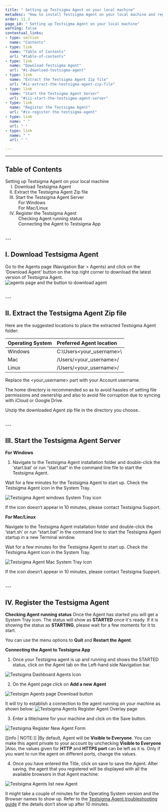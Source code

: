 ```yaml
---
title: " Setting up Testsigma Agent on your local machine"
metadesc: "How to install Testsigma Agent on your local machine and register it to your Testsigma Account for local inspection and test runs."
order: 11.3
page_id: " Setting up Testsigma Agent on your local machine"
warning: false
contextual_links:
- type: section
  name: "Contents"
- type: link
  name: "Table of Contents"
  url: "#table-of-contents"
- type: link
  name: "Download Testsigma Agent"
  url: "#i-download-testsigma-agent"
- type: link
  name: "Extract the Testsigma Agent Zip file"
  url: "#ii-extract-the-testsigma-agent-zip-file"
- type: link
  name: "Start the Testsigma Agent Server"
  url: "#iii-start-the-testsigma-agent-server"
- type: link
  name: "Register the Testsigma Agent"
  url: "#iv-register-the-testsigma-agent"
- type: link
  name: " "
  url: " "
- type: link
  name: " "
  url: " "

---
```


---
## **Table of Contents**

Setting up Testsigma Agent on your local machine<br>
&emsp; I.   Download Testsigma Agent<br>
&emsp;II.  Extract the Testsigma Agent Zip file <br>
&emsp;III. Start the Testsigma Agent Server<br>
&emsp;&emsp;&emsp;For Windows<br>
&emsp;&emsp;&emsp;For Mac/Linux<br>
&emsp;IV. Register the Testsigma Agent<br>
&emsp;&emsp;&emsp;Checking Agent running status<br>
&emsp;&emsp;&emsp;Connecting the Agent to Testsigma App<br>

<br>
---

## **I. Download Testsigma Agent**

Go to the Agents page (Navigation Bar > Agents) and click on the ‘Download Agent’ button on the top right corner to download the latest version of Testsigma Agent.
![agents page and the button to download agent](https://docs.testsigma.com/images/setup-on-windows-mac-linux/agents-page-download-agent-button.png)

<br>
---

## **II. Extract the Testsigma Agent Zip file**
Here are the suggested locations to place the extracted Testsigma Agent folder:


| Operating System     | Preferred Agent location | 
| :---        | :---   |        
| Windows     | C:\Users\<your_username>\      | 
| Mac   | /Users/<your_username>/    | 
| Linux   | /Users/<your_username>/     | 

Replace the <your_username> part with your Account username.

The home directory is recommended so as to avoid hassles of setting file permissions and ownership and also to avoid file corruption due to syncing with iCloud or Google Drive.

Unzip the downloaded Agent zip file in the directory you choose..

<br>
---

## **III. Start the Testsigma Agent Server**

**For Windows**
1. Navigate to the Testsigma Agent installation folder and double-click the ‘start.bat’ or run “start.bat” in the command line file to start the Testsigma Agent.

Wait for a few minutes for the Testsigma Agent to start up. Check the Testsigma Agent icon in the System Tray.

![Testsigma Agent windows System Tray icon](https://docs.testsigma.com/images/setup-on-windows-mac-linux/ts-agent-windows-tray-icon.png)

If the icon doesn’t appear in 10 minutes, please contact Testsigma Support.


**For Mac/Linux**

Navigate to the Testsigma Agent installation folder and double-click the ‘start.sh’  or run “start.bat” in the command line to start the Testsigma Agent startup in a new Terminal window.

Wait for a few minutes for the Testsigma Agent to start up. Check the Testsigma Agent icon in the System Tray.

![Testsigma Agent Mac System Tray icon](https://docs.testsigma.com/images/setup-on-windows-mac-linux/ts-agent-mac-tray-icon.png)

If the icon doesn’t appear in 10 minutes, please contact Testsigma Support.

<br>
---

## **IV. Register the Testsigma Agent**

**Checking Agent running status**
Once the Agent has started you will get a System Tray icon. The status will show as **STARTED** once it's ready. If it is showing the status as **STARTING**, please wait for a few moments for it to start. 

You can use the menu options to **Quit** and **Restart the Agent**.

**Connecting the Agent to Testsigma App**

1. Once your Testsigma agent is up and running and shows the STARTED status, click on the Agent tab on the Left-hand side Navigation bar.
   
![Testsigma Dashboard Agents Icon](https://docs.testsigma.com/images/setup-on-windows-mac-linux/dashboard-agent-icon.png)

2. On the Agent page click on **Add a new Agent**

![Testsigm Agents page Download button](https://docs.testsigma.com/images/setup-on-windows-mac-linux/ts-agent-page-download-button.png)


It will try to establish a connection to the agent running on your machine as shown below:
![Testsigma Agents Register Agent Overlay page](https://docs.testsigma.com/images/setup-on-windows-mac-linux/ts-agent-register-agent-overlay.png)

3. Enter a title/name for your machine and click on the Save button.

![Testsigma Register New Agent Form ](https://docs.testsigma.com/images/setup-on-windows-mac-linux/ts-agent-register-new-form.png)

[[info | NOTE:]]
|By default, Agent will be **Visible to Everyone**. You can make this agent private to your account by unchecking **Visible to Everyone**<br>
|Also, the values given for **HTTP** and **HTTPS port** can be left as it is. Only if you want to run the agent on different ports, change the values.

4. Once you have entered the Title, click on save to save the Agent. After saving, the agent that you registered will be displayed with all the available browsers in that Agent machine: 

![Testsigma Agents list new Agent](https://docs.testsigma.com/images/setup-on-windows-mac-linux/ts-agent-list-new-agent.png)

It might take a couple of minutes for the Operating System version and the Browser names to show up. Refer to the [Testsigma Agent troubleshooting guide](https://testsigma.com/docs/agent/troubleshooting/setup-issues) if the details don’t show up after 10 minutes.

